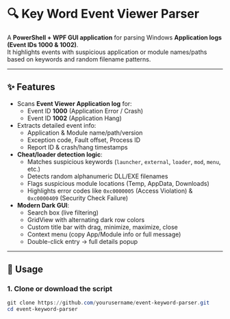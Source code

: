 # 🔍 Key Word Event Viewer Parser

A **PowerShell + WPF GUI application** for parsing Windows **Application logs (Event IDs 1000 & 1002)**.  
It highlights events with suspicious application or module names/paths based on keywords and random filename patterns.  

---

## ✨ Features
- Scans **Event Viewer Application log** for:
  - Event ID **1000** (Application Error / Crash)
  - Event ID **1002** (Application Hang)
- Extracts detailed event info:
  - Application & Module name/path/version
  - Exception code, Fault offset, Process ID
  - Report ID & crash/hang timestamps
- **Cheat/loader detection logic**:
  - Matches suspicious keywords (`launcher`, `external`, `loader`, `mod`, `menu`, etc.)
  - Detects random alphanumeric DLL/EXE filenames
  - Flags suspicious module locations (Temp, AppData, Downloads)
  - Highlights error codes like `0xc0000005` (Access Violation) & `0xc0000409` (Security Check Failure)
- **Modern Dark GUI**:
  - Search box (live filtering)
  - GridView with alternating dark row colors
  - Custom title bar with drag, minimize, maximize, close
  - Context menu (copy App/Module info or full message)
  - Double-click entry → full details popup

---

## 🚀 Usage

### 1. Clone or download the script
```powershell
git clone https://github.com/yourusername/event-keyword-parser.git
cd event-keyword-parser

